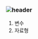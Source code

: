 ### ![header](https://capsule-render.vercel.app/api?type=Speech&color=gradient&height=300&section=header&text=Tae%20Hun의%20%파이썬%20공부%20노트%20F0%9F%A4%97)

1. 변수
2. 자료형
